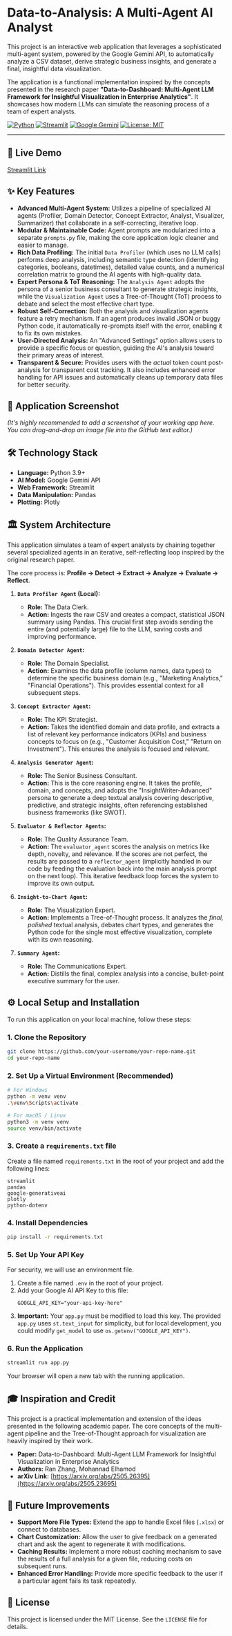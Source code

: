 # Data-to-Analysis: A Multi-Agent AI Analyst

This project is an interactive web application that leverages a sophisticated multi-agent system, powered by the Google Gemini API, to automatically analyze a CSV dataset, derive strategic business insights, and generate a final, insightful data visualization.

The application is a functional implementation inspired by the concepts presented in the research paper **"Data-to-Dashboard: Multi-Agent LLM Framework for Insightful Visualization in Enterprise Analytics"**. It showcases how modern LLMs can simulate the reasoning process of a team of expert analysts.

[![Python](https://img.shields.io/badge/Python-3.9+-blue?logo=python)](https://www.python.org/)
[![Streamlit](https://img.shields.io/badge/Streamlit-1.35-FF4B4B?logo=streamlit)](https://streamlit.io/)
[![Google Gemini](https://img.shields.io/badge/Google-Gemini_API-4285F4?logo=google)](https://ai.google.dev/)
[![License: MIT](https://img.shields.io/badge/License-MIT-yellow.svg)](https://opensource.org/licenses/MIT)

---

## 🚀 Live Demo

[Streamlit Link](https://data-to-analysis-app.streamlit.app/) 

## ✨ Key Features

*   **Advanced Multi-Agent System:** Utilizes a pipeline of specialized AI agents (Profiler, Domain Detector, Concept Extractor, Analyst, Visualizer, Summarizer) that collaborate in a self-correcting, iterative loop.
*   **Modular & Maintainable Code:** Agent prompts are modularized into a separate `prompts.py` file, making the core application logic cleaner and easier to manage.
*   **Rich Data Profiling:** The initial `Data Profiler` (which uses no LLM calls) performs deep analysis, including semantic type detection (identifying categories, booleans, datetimes), detailed value counts, and a numerical correlation matrix to ground the AI agents with high-quality data.
*   **Expert Persona & ToT Reasoning:** The `Analysis Agent` adopts the persona of a senior business consultant to generate strategic insights, while the `Visualization Agent` uses a Tree-of-Thought (ToT) process to debate and select the most effective chart type.
*   **Robust Self-Correction:** Both the analysis and visualization agents feature a retry mechanism. If an agent produces invalid JSON or buggy Python code, it automatically re-prompts itself with the error, enabling it to fix its own mistakes.
*   **User-Directed Analysis:** An "Advanced Settings" option allows users to provide a specific focus or question, guiding the AI's analysis toward their primary areas of interest.
*   **Transparent & Secure:** Provides users with the *actual* token count post-analysis for transparent cost tracking. It also includes enhanced error handling for API issues and automatically cleans up temporary data files for better security.

## 📸 Application Screenshot

*(It's highly recommended to add a screenshot of your working app here. You can drag-and-drop an image file into the GitHub text editor.)*


## 🛠️ Technology Stack

*   **Language:** Python 3.9+
*   **AI Model:** Google Gemini API
*   **Web Framework:** Streamlit
*   **Data Manipulation:** Pandas
*   **Plotting:** Plotly

## 🏛️ System Architecture

This application simulates a team of expert analysts by chaining together several specialized agents in an iterative, self-reflecting loop inspired by the original research paper.

The core process is: **Profile -> Detect -> Extract -> Analyze -> Evaluate -> Reflect**.

1.  **`Data Profiler Agent` (Local):**
    *   **Role:** The Data Clerk.
    *   **Action:** Ingests the raw CSV and creates a compact, statistical JSON summary using Pandas. This crucial first step avoids sending the entire (and potentially large) file to the LLM, saving costs and improving performance.

2.  **`Domain Detector Agent`:**
    *   **Role:** The Domain Specialist.
    *   **Action:** Examines the data profile (column names, data types) to determine the specific business domain (e.g., "Marketing Analytics," "Financial Operations"). This provides essential context for all subsequent steps.

3.  **`Concept Extractor Agent`:**
    *   **Role:** The KPI Strategist.
    *   **Action:** Takes the identified domain and data profile, and extracts a list of relevant key performance indicators (KPIs) and business concepts to focus on (e.g., "Customer Acquisition Cost," "Return on Investment"). This ensures the analysis is focused and relevant.

4.  **`Analysis Generator Agent`:**
    *   **Role:** The Senior Business Consultant.
    *   **Action:** This is the core reasoning engine. It takes the profile, domain, and concepts, and adopts the "InsightWriter-Advanced" persona to generate a deep textual analysis covering descriptive, predictive, and strategic insights, often referencing established business frameworks (like SWOT).

5.  **`Evaluator & Reflector Agents`:**
    *   **Role:** The Quality Assurance Team.
    *   **Action:** The `evaluator_agent` scores the analysis on metrics like depth, novelty, and relevance. If the scores are not perfect, the results are passed to a `reflector_agent` (implicitly handled in our code by feeding the evaluation back into the main analysis prompt on the next loop). This iterative feedback loop forces the system to improve its own output.

6.  **`Insight-to-Chart Agent`:**
    *   **Role:** The Visualization Expert.
    *   **Action:** Implements a Tree-of-Thought process. It analyzes the *final, polished* textual analysis, debates chart types, and generates the Python code for the single most effective visualization, complete with its own reasoning.

7.  **`Summary Agent`:**
    *   **Role:** The Communications Expert.
    *   **Action:** Distills the final, complex analysis into a concise, bullet-point executive summary for the user.
    
## ⚙️ Local Setup and Installation

To run this application on your local machine, follow these steps:

### 1. Clone the Repository
```bash
git clone https://github.com/your-username/your-repo-name.git
cd your-repo-name
```

### 2. Set Up a Virtual Environment (Recommended)
```bash
# For Windows
python -m venv venv
.\venv\Scripts\activate

# For macOS / Linux
python3 -m venv venv
source venv/bin/activate
```

### 3. Create a `requirements.txt` file
Create a file named `requirements.txt` in the root of your project and add the following lines:
```
streamlit
pandas
google-generativeai
plotly
python-dotenv
```

### 4. Install Dependencies
```bash
pip install -r requirements.txt
```

### 5. Set Up Your API Key
For security, we will use an environment file.
1.  Create a file named `.env` in the root of your project.
2.  Add your Google AI API Key to this file:
    ```
    GOOGLE_API_KEY="your-api-key-here"
    ```
3.  **Important:** Your `app.py` must be modified to load this key. The provided `app.py` uses `st.text_input` for simplicity, but for local development, you could modify `get_model` to use `os.getenv("GOOGLE_API_KEY")`.

### 6. Run the Application
```bash
streamlit run app.py
```
Your browser will open a new tab with the running application.

## 🎓 Inspiration and Credit

This project is a practical implementation and extension of the ideas presented in the following academic paper. The core concepts of the multi-agent pipeline and the Tree-of-Thought approach for visualization are heavily inspired by their work.

*   **Paper:** Data-to-Dashboard: Multi-Agent LLM Framework for Insightful Visualization in Enterprise Analytics
*   **Authors:** Ran Zhang, Mohannad Elhamod
*   **arXiv Link:** [https://arxiv.org/abs/2505.26395](https://arxiv.org/abs/2505.23695)

## 🚀 Future Improvements

*   **Support More File Types:** Extend the app to handle Excel files (`.xlsx`) or connect to databases.
*   **Chart Customization:** Allow the user to give feedback on a generated chart and ask the agent to regenerate it with modifications.
*   **Caching Results:** Implement a more robust caching mechanism to save the results of a full analysis for a given file, reducing costs on subsequent runs.
*   **Enhanced Error Handling:** Provide more specific feedback to the user if a particular agent fails its task repeatedly.

## 📄 License

This project is licensed under the MIT License. See the `LICENSE` file for details.
